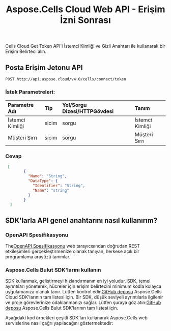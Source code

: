 ﻿---
title: Aspose.Cells Cloud Web API - Erişim İzni Sonrası
second_title: Documen
ArticleTitle: Get Access Token with Client ID and Secre
linktitle: Erişim İzni Sonrası
type: docs
url: /tr/post-access-token/
keywords: Access Token, Aspose Cloud, API Authentication, OAuth, REST API, Excel, Office Cloud, Token Managemen
description: Kullanıcı isteklerini Aspose Bulut kimlik doğrulama sunucusuna ileten bir proxy hizmeti gibi davranan ve ortaya çıkan erişim belirtecini istemciye güvenli bir şekilde döndüren Cells Bulut Alma Belirteci API'i kullanarak bir Erişim Belirteci alın.
weight: 100
kwords: Excel, Office Bulut, REST API, Kimlik Doğrulama, Jeton Yönetimi, Ara Yazılım Entegrasyonu, Güvenli API, Aspose Bulut
---
Cells Cloud Get Token API'i İstemci Kimliği ve Gizli Anahtarı ile kullanarak bir Erişim Belirteci alın.

## **Posta Erişim Jetonu API**

```
POST http://api.aspose.cloud/v4.0/cells/connect/token
```

### **İstek Parametreleri:**

| Parametre Adı| Tip| Yol/Sorgu Dizesi/HTTPGövdesi| Tanım|
|:- |:- |:- |:- |
| İstemci Kimliği| sicim| sorgu| İstemci Kimliği|
| Müşteri Sırrı| sicim| sorgu| Müşteri Sırrı|

### **Cevap**

```json
 [
        {
          "Name": "String",
          "DataType": {
            "Identifier": "String",
            "Name": "string"
          }
        }
  ]
```

## SDK'larla API genel anahtarını nasıl kullanırım?

### OpenAPI Spesifikasyonu

 The[OpenAPI Spesifikasyonu](https://reference.aspose.cloud/cells/#/CellsAuthorityController/PostAccessToken) web tarayıcısından doğrudan REST etkileşimleri gerçekleştirmenize olanak tanıyan, herkese açık bir programlama arayüzü tanımlar.

### Aspose.Cells Bulut SDK'larını kullanın

SDK kullanmak, geliştirmeyi hızlandırmanın en iyi yoludur. SDK, temel ayrıntıları yöneterek, hücreler için erişim belirtecini minimum kodla kolayca uygulamanıza olanak tanır.
 Lütfen kontrol edin[GitHub deposu](https://github.com/aspose-cells-cloud) Aspose.Cells Cloud SDK'larının tam listesi için. Bir SDK, düşük seviyeli ayrıntılarla ilgilenir ve proje görevlerinize odaklanmanızı sağlar. Lütfen şuraya göz atın:[GitHub deposu](https://github.com/aspose-cells-cloud) Aspose.Cells Bulut SDK'larının tam listesi için.

Aşağıdaki kod örnekleri çeşitli SDK'ları kullanarak Aspose.Cells web servislerine nasıl çağrı yapılacağını göstermektedir:
